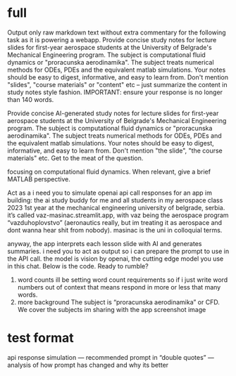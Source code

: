 


# full
Output only raw markdown text without extra commentary for the following task as it is powering a webapp. Provide concise study notes for lecture slides for first-year aerospace students at the University of Belgrade's Mechanical Engineering program. The subject is computational fluid dynamics or "proracunska aerodinamika". The subject treats numerical methods for ODEs, PDEs and the equivalent matlab simulations. Your notes should be easy to digest, informative, and easy to learn from. Don't mention "slides", "course materials" or "content" etc – just summarize the content in study notes style fashion. IMPORTANT: ensure your response is no longer than 140 words.



Provide concise AI-generated study notes for lecture slides for first-year aerospace students at the University of Belgrade's Mechanical Engineering program. The subject is computational fluid dynamics or "proracunska aerodinamika". The subject treats numerical methods for ODEs, PDEs and the equivalent matlab simulations. Your notes should be easy to digest, informative, and easy to learn from. Don't mention "the slide", "the course materials" etc. Get to the meat of the question.



focusing on computational fluid dynamics. When relevant, give a brief MATLAB perspective. 




Act as a i need you to simulate openai api call responses for an app im building: the ai study buddy for me and all students in my aerospace class 2023 1st year at the mechanical engineering university of belgrade, serbia. it’s called vaz-masinac.streamlit.app, with vaz being the aerospace program “vazduhoplovstvo” (aeronautics really, but im treating it as aerospace and dont wanna hear shit from nobody). masinac is the  uni in colloquial terms.

anyway, the app interprets each lesson slide with AI and generates summaries. i need you to act as output so i can prepare the prompt to use in the API call. the model is vision by openai, the cutting edge model you use in this chat. Below is the code. Ready to rumble?

1) word counts
 ill be setting word count requirements so if i just write word numbers out of context that means respond in more or less that many words.
2) more background
The subject is “proracunska aerodinamika” or CFD. We cover the subjects im sharing with the app screenshot image 


# test format



api response simulation
—
recommended prompt in “double quotes” 
—
analysis of how prompt has changed and why its better


